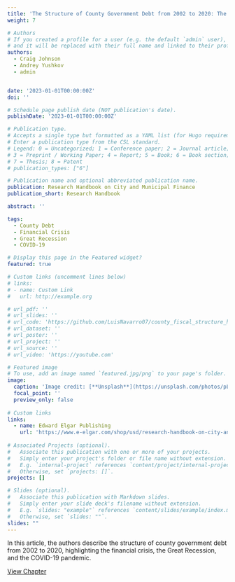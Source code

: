 ```yaml
---
title: 'The Structure of County Government Debt from 2002 to 2020: The Financial Crisis, the Great Recession, and the COVID-19 Pandemic'
weight: 7

# Authors
# If you created a profile for a user (e.g. the default `admin` user), write the username (folder name) here
# and it will be replaced with their full name and linked to their profile.
authors:
  - Craig Johnson
  - Andrey Yushkov
  - admin


date: '2023-01-01T00:00:00Z'
doi: ''

# Schedule page publish date (NOT publication's date).
publishDate: '2023-01-01T00:00:00Z'

# Publication type.
# Accepts a single type but formatted as a YAML list (for Hugo requirements).
# Enter a publication type from the CSL standard.
# Legend: 0 = Uncategorized; 1 = Conference paper; 2 = Journal article;
# 3 = Preprint / Working Paper; 4 = Report; 5 = Book; 6 = Book section;
# 7 = Thesis; 8 = Patent
# publication_types: ["6"]

# Publication name and optional abbreviated publication name.
publication: Research Handbook on City and Municipal Finance
publication_short: Research Handbook

abstract: ''

tags:
  - County Debt
  - Financial Crisis
  - Great Recession
  - COVID-19

# Display this page in the Featured widget?
featured: true

# Custom links (uncomment lines below)
# links:
# - name: Custom Link
#   url: http://example.org

# url_pdf: ''
# url_slides: ''
# url_code: 'https://github.com/LuisNavarro07/county_fiscal_structure_handbook_chapter'
# url_dataset: ''
# url_poster: ''
# url_project: ''
# url_source: ''
# url_video: 'https://youtube.com'

# Featured image
# To use, add an image named `featured.jpg/png` to your page's folder.
image:
  caption: 'Image credit: [**Unsplash**](https://unsplash.com/photos/pLCdAaMFLTE)'
  focal_point: ''
  preview_only: false
  
# Custom links
links:
  - name: Edward Elgar Publishing
    url: 'https://www.e-elgar.com/shop/usd/research-handbook-on-city-and-municipal-finance-9781800372955.html'
    
# Associated Projects (optional).
#   Associate this publication with one or more of your projects.
#   Simply enter your project's folder or file name without extension.
#   E.g. `internal-project` references `content/project/internal-project/index.md`.
#   Otherwise, set `projects: []`.
projects: []

# Slides (optional).
#   Associate this publication with Markdown slides.
#   Simply enter your slide deck's filename without extension.
#   E.g. `slides: "example"` references `content/slides/example/index.md`.
#   Otherwise, set `slides: ""`.
slides: ""
---
```


In this article, the authors describe the structure of county government debt from 2002 to 2020, highlighting the financial crisis, the Great Recession, and the COVID-19 pandemic.

<a href="https://www.e-elgar.com/shop/usd/research-handbook-on-city-and-municipal-finance-9781800372955.html" target="_blank" class="btn btn-primary">View Chapter</a>
